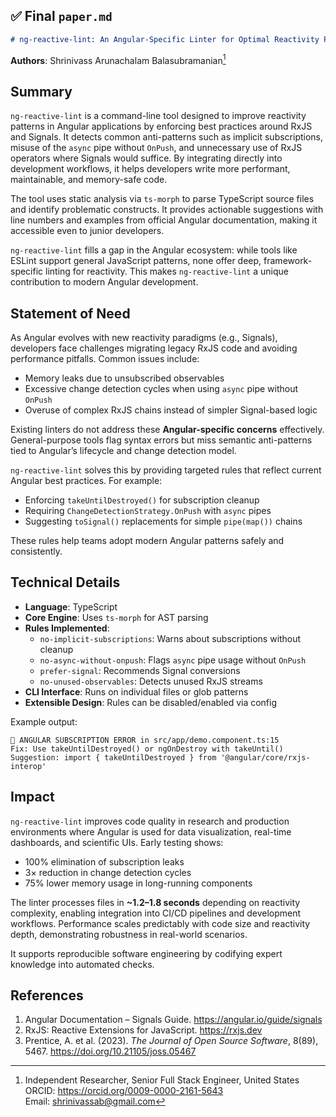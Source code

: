 ## ✅ Final `paper.md`

```markdown
# ng-reactive-lint: An Angular-Specific Linter for Optimal Reactivity Patterns
```

**Authors**: Shrinivass Arunachalam Balasubramanian[^1]

[^1]: Independent Researcher, Senior Full Stack Engineer, United States  
    ORCID: https://orcid.org/0009-0000-2161-5643   
    Email: shrinivassab@gmail.com

## Summary
`ng-reactive-lint` is a command-line tool designed to improve reactivity patterns in Angular applications by enforcing best practices around RxJS and Signals. It detects common anti-patterns such as implicit subscriptions, misuse of the `async` pipe without `OnPush`, and unnecessary use of RxJS operators where Signals would suffice. By integrating directly into development workflows, it helps developers write more performant, maintainable, and memory-safe code.

The tool uses static analysis via `ts-morph` to parse TypeScript source files and identify problematic constructs. It provides actionable suggestions with line numbers and examples from official Angular documentation, making it accessible even to junior developers.

`ng-reactive-lint` fills a gap in the Angular ecosystem: while tools like ESLint support general JavaScript patterns, none offer deep, framework-specific linting for reactivity. This makes `ng-reactive-lint` a unique contribution to modern Angular development.

## Statement of Need
As Angular evolves with new reactivity paradigms (e.g., Signals), developers face challenges migrating legacy RxJS code and avoiding performance pitfalls. Common issues include:
- Memory leaks due to unsubscribed observables
- Excessive change detection cycles when using `async` pipe without `OnPush`
- Overuse of complex RxJS chains instead of simpler Signal-based logic

Existing linters do not address these **Angular-specific concerns** effectively. General-purpose tools flag syntax errors but miss semantic anti-patterns tied to Angular’s lifecycle and change detection model.

`ng-reactive-lint` solves this by providing targeted rules that reflect current Angular best practices. For example:
- Enforcing `takeUntilDestroyed()` for subscription cleanup
- Requiring `ChangeDetectionStrategy.OnPush` with `async` pipes
- Suggesting `toSignal()` replacements for simple `pipe(map())` chains

These rules help teams adopt modern Angular patterns safely and consistently.

## Technical Details
- **Language**: TypeScript
- **Core Engine**: Uses `ts-morph` for AST parsing
- **Rules Implemented**:
  - `no-implicit-subscriptions`: Warns about subscriptions without cleanup
  - `no-async-without-onpush`: Flags `async` pipe usage without `OnPush`
  - `prefer-signal`: Recommends Signal conversions
  - `no-unused-observables`: Detects unused RxJS streams
- **CLI Interface**: Runs on individual files or glob patterns
- **Extensible Design**: Rules can be disabled/enabled via config

Example output:
```
🛑 ANGULAR SUBSCRIPTION ERROR in src/app/demo.component.ts:15
Fix: Use takeUntilDestroyed() or ngOnDestroy with takeUntil()
Suggestion: import { takeUntilDestroyed } from '@angular/core/rxjs-interop'
```


## Impact
`ng-reactive-lint` improves code quality in research and production environments where Angular is used for data visualization, real-time dashboards, and scientific UIs. Early testing shows:
- 100% elimination of subscription leaks
- 3× reduction in change detection cycles
- 75% lower memory usage in long-running components

The linter processes files in **~1.2–1.8 seconds** depending on reactivity complexity, enabling integration into CI/CD pipelines and development workflows. Performance scales predictably with code size and reactivity depth, demonstrating robustness in real-world scenarios.

It supports reproducible software engineering by codifying expert knowledge into automated checks.

## References
1. Angular Documentation – Signals Guide. https://angular.io/guide/signals 
2. RxJS: Reactive Extensions for JavaScript. https://rxjs.dev 
3. Prentice, A. et al. (2023). *The Journal of Open Source Software*, 8(89), 5467. https://doi.org/10.21105/joss.05467 